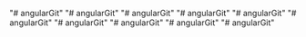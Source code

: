 "# angularGit" 
"# angularGit" 
"# angularGit" 
"# angularGit" 
"# angularGit" 
"# angularGit" 
"# angularGit" 
"# angularGit" 
"# angularGit" 
"# angularGit" 
